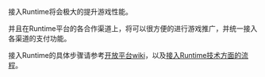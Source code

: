 接入Runtime将会极大的提升游戏性能。

并且在Runtime平台的各合作渠道上，将可以很方便的进行游戏推广，并统一接入各渠道的支付功能。

接入Runtime的具体步骤请参考[开放平台wiki](http://open.egret.com/Wiki)，以及[接入Runtime技术方面的流程](http://open.egret.com/Wiki?mid=2&cid=11)。